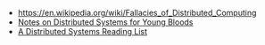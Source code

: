 * https://en.wikipedia.org/wiki/Fallacies_of_Distributed_Computing
* [Notes on Distributed Systems for Young Bloods](http://www.somethingsimilar.com/2013/01/14/notes-on-distributed-systems-for-young-bloods/)
* [A Distributed Systems Reading List](https://dancres.github.io/Pages/)
